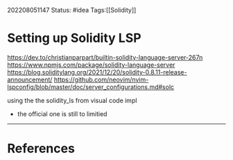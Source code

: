 202208051147
Status: #idea
Tags:[[Solidity]]

# Setting up Solidity LSP
https://dev.to/christianparpart/builtin-solidity-language-server-267n
https://www.npmjs.com/package/solidity-language-server
https://blog.soliditylang.org/2021/12/20/solidity-0.8.11-release-announcement/
https://github.com/neovim/nvim-lspconfig/blob/master/doc/server_configurations.md#solc


using the the solidity_ls from visual code impl
- the official one is still to limitied

---
# References
